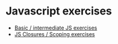# Javascript exercises
 - [Basic / intermediate JS exercises ](https://github.com/Bloc/mentor-exercises/blob/master/exercises/javascript/basic-intermediate-exercises.md)
 - [JS Closures / Scoping exercises ](https://github.com/Bloc/mentor-exercises/blob/master/exercises/javascript/closure-scoping-exercises.md)
